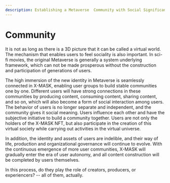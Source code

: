 ```yaml
---
description: Establishing a Metaverse  Community with Social Significance
---
```


# Community

It is not as long as there is a 3D picture that it can be called a virtual world. The mechanism that enables users to feel sociality is also important. In sci-fi movies, the original Metaverse is generally a system underlying framework, which can not be made prosperous without the construction and participation of generations of users.

The high immersion of the new identity in Metaverse is seamlessly connected in X-MASK, enabling user groups to build stable communities one by one. Different users will have strong connections in these communities by producing content, consuming content, sharing content, and so on, which will also become a form of social interaction among users. The behavior of users is no longer separate and independent, and the community gives it social meaning. Users influence each other and have the subjective initiative to build a community together. Users are not only the holders of the X-MASK NFT, but also participate in the creation of this virtual society while carrying out activities in the virtual universe.

In addition, the identity and assets of users are indelible, and their way of life, production and organizational governance will continue to evolve. With the continuous emergence of more user communities, X-MASK will gradually enter the era of user autonomy, and all content construction will be completed by users themselves.

In this process, do they play the role of creators, producers, or experiencers? -- all of them, actually.

